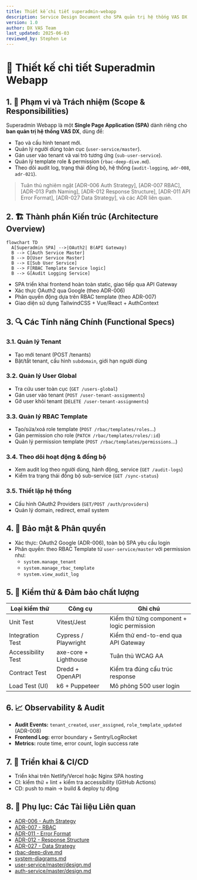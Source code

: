 ```yaml
---
title: Thiết kế chi tiết superadmin-webapp
description: Service Design Document cho SPA quản trị hệ thống VAS DX
version: 1.0
author: DX VAS Team
last_updated: 2025-06-03
reviewed_by: Stephen Le
---
```

# 📘 Thiết kế chi tiết Superadmin Webapp

## 1. 🧭 Phạm vi và Trách nhiệm (Scope & Responsibilities)

Superadmin Webapp là một **Single Page Application (SPA)** dành riêng cho **ban quản trị hệ thống VAS DX**, dùng để:

- Tạo và cấu hình tenant mới.
- Quản lý người dùng toàn cục (`user-service/master`).
- Gán user vào tenant và vai trò tương ứng (`sub-user-service`).
- Quản lý template role & permission (`rbac-deep-dive.md`).
- Theo dõi audit log, trạng thái đồng bộ, hệ thống (`audit-logging`, `adr-008`, `adr-021`).

> Tuân thủ nghiêm ngặt [ADR-006 Auth Strategy], [ADR-007 RBAC], [ADR-013 Path Naming], [ADR-012 Response Structure], [ADR-011 API Error Format], [ADR-027 Data Strategy], và các ADR liên quan.

## 2. 🏗️ Thành phần Kiến trúc (Architecture Overview)

```mermaid
flowchart TD
  A[Superadmin SPA] -->|OAuth2| B(API Gateway)
  B --> C[Auth Service Master]
  B --> D[User Service Master]
  B --> E[Sub User Service]
  B --> F[RBAC Template Service logic]
  B --> G[Audit Logging Service]
```

- SPA triển khai frontend hoàn toàn static, giao tiếp qua API Gateway
- Xác thực OAuth2 qua Google (theo ADR-006)
- Phân quyền động dựa trên RBAC template (theo ADR-007)
- Giao diện sử dụng TailwindCSS + Vue/React + AuthContext

## 3. 🔍 Các Tính năng Chính (Functional Specs)

### 3.1. Quản lý Tenant
- Tạo mới tenant (POST /tenants)
- Bật/tắt tenant, cấu hình `subdomain`, giới hạn người dùng

### 3.2. Quản lý User Global
- Tra cứu user toàn cục (`GET /users-global`)
- Gán user vào tenant (`POST /user-tenant-assignments`)
- Gỡ user khỏi tenant (`DELETE /user-tenant-assignments`)

### 3.3. Quản lý RBAC Template
- Tạo/sửa/xoá role template (`POST /rbac/templates/roles`...)
- Gán permission cho role (`PATCH /rbac/templates/roles/:id`)
- Quản lý permission template (`POST /rbac/templates/permissions`...)

### 3.4. Theo dõi hoạt động & đồng bộ
- Xem audit log theo người dùng, hành động, service (`GET /audit-logs`)
- Kiểm tra trạng thái đồng bộ sub-service (`GET /sync-status`)

### 3.5. Thiết lập hệ thống
- Cấu hình OAuth2 Providers (`GET/POST /auth/providers`)
- Quản lý domain, redirect, email system

## 4. 🔐 Bảo mật & Phân quyền

- Xác thực: OAuth2 Google (ADR-006), toàn bộ SPA yêu cầu login
- Phân quyền: theo RBAC Template từ `user-service/master` với permission như:
  - `system.manage_tenant`
  - `system.manage_rbac_template`
  - `system.view_audit_log`

## 5. 🧪 Kiểm thử & Đảm bảo chất lượng

| Loại kiểm thử        | Công cụ                | Ghi chú                                    |
|----------------------|------------------------|---------------------------------------------|
| Unit Test            | Vitest/Jest            | Kiểm thử từng component + logic permission |
| Integration Test     | Cypress / Playwright   | Kiểm thử end-to-end qua API Gateway        |
| Accessibility Test   | axe-core + Lighthouse  | Tuân thủ WCAG AA                           |
| Contract Test        | Dredd + OpenAPI        | Kiểm tra đúng cấu trúc response            |
| Load Test (UI)       | k6 + Puppeteer         | Mô phỏng 500 user login                    |

## 6. 📈 Observability & Audit

- **Audit Events:** `tenant_created`, `user_assigned`, `role_template_updated` (ADR-008)
- **Frontend Log:** error boundary + Sentry/LogRocket
- **Metrics:** route time, error count, login success rate

## 7. 🚀 Triển khai & CI/CD

- Triển khai trên Netlify/Vercel hoặc Nginx SPA hosting
- CI: kiểm thử + lint + kiểm tra accessibility (GitHub Actions)
- CD: push to main → build & deploy tự động

## 8. 🧩 Phụ lục: Các Tài liệu Liên quan

- [ADR-006 - Auth Strategy](../../../ADR/adr-006-auth-strategy.md)
- [ADR-007 - RBAC](../../../ADR/adr-007-rbac.md)
- [ADR-011 - Error Format](../../../ADR/adr-011-api-error-format.md)
- [ADR-012 - Response Structure](../../../ADR/adr-012-response-structure.md)
- [ADR-027 - Data Strategy](../../../ADR/adr-027-data-management-strategy.md)
- [rbac-deep-dive.md](../../rbac-deep-dive.md)
- [system-diagrams.md](../../system-diagrams.md)
- [user-service/master/design.md](../../user-service/master/design.md)
- [auth-service/master/design.md](../../auth-service/master/design.md)
